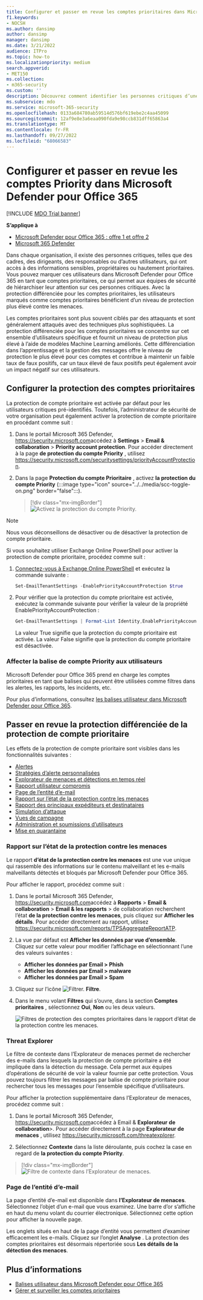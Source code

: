 ```yaml
---
title: Configurer et passer en revue les comptes prioritaires dans Microsoft Defender pour Office 365
f1.keywords:
- NOCSH
ms.author: dansimp
author: dansimp
manager: dansimp
ms.date: 3/21/2022
audience: ITPro
ms.topic: how-to
ms.localizationpriority: medium
search.appverid:
- MET150
ms.collection:
- m365-security
ms.custom: ''
description: Découvrez comment identifier les personnes critiques d’une organisation et ajouter la balise de compte prioritaire pour leur fournir une protection supplémentaire.
ms.subservice: mdo
ms.service: microsoft-365-security
ms.openlocfilehash: 0133a684780ab59514d576bf619ebe2c4aa45099
ms.sourcegitcommit: 12af9e8e3a6eaa090fda9e98ccb831dff65863a4
ms.translationtype: MT
ms.contentlocale: fr-FR
ms.lasthandoff: 09/27/2022
ms.locfileid: "68066583"
---
```

# <a name="configure-and-review-priority-accounts-in-microsoft-defender-for-office-365"></a>Configurer et passer en revue les comptes Priority dans Microsoft Defender pour Office 365

[!INCLUDE [MDO Trial banner](../includes/mdo-trial-banner.md)]

**S’applique à**
- [Microsoft Defender pour Office 365 : offre 1 et offre 2](defender-for-office-365.md)
- [Microsoft 365 Defender](../defender/microsoft-365-defender.md)

Dans chaque organisation, il existe des personnes critiques, telles que des cadres, des dirigeants, des responsables ou d’autres utilisateurs, qui ont accès à des informations sensibles, propriétaires ou hautement prioritaires. Vous pouvez marquer ces utilisateurs dans Microsoft Defender pour Office 365 en tant que comptes prioritaires, ce qui permet aux équipes de sécurité de hiérarchiser leur attention sur ces personnes critiques. Avec la protection différenciée pour les comptes prioritaires, les utilisateurs marqués comme comptes prioritaires bénéficient d’un niveau de protection plus élevé contre les menaces.

Les comptes prioritaires sont plus souvent ciblés par des attaquants et sont généralement attaqués avec des techniques plus sophistiquées. La protection différenciée pour les comptes prioritaires se concentre sur cet ensemble d’utilisateurs spécifique et fournit un niveau de protection plus élevé à l’aide de modèles Machine Learning améliorés. Cette différenciation dans l’apprentissage et la gestion des messages offre le niveau de protection le plus élevé pour ces comptes et contribue à maintenir un faible taux de faux positifs, car un taux élevé de faux positifs peut également avoir un impact négatif sur ces utilisateurs.

## <a name="configure-priority-account-protection"></a>Configurer la protection des comptes prioritaires

La protection de compte prioritaire est activée par défaut pour les utilisateurs critiques pré-identifiés. Toutefois, l’administrateur de sécurité de votre organisation peut également activer la protection de compte prioritaire en procédant comme suit :

1. Dans le portail Microsoft 365 Defender, <https://security.microsoft.com>accédez à **Settings** \> **Email & collaboration** \> **Priority account protection**. Pour accéder directement à la page **de protection du compte Priority** , utilisez <https://security.microsoft.com/securitysettings/priorityAccountProtection>.

2. Dans la page **Protection du compte Prioritaire** , activez **la protection du compte Priority** (:::image type="icon" source="../../media/scc-toggle-on.png" border="false":::).

    > [!div class="mx-imgBorder"]
    > ![Activez la protection du compte Priority.](../../media/mdo-priority-account-protection.png)

> [!NOTE]
> Nous vous déconseillons de désactiver ou de désactiver la protection de compte prioritaire.

Si vous souhaitez utiliser Exchange Online PowerShell pour activer la protection de compte prioritaire, procédez comme suit :

1. [Connectez-vous à Exchange Online PowerShell](/powershell/exchange/connect-to-exchange-online-powershell) et exécutez la commande suivante :

   ```powershell
   Set-EmailTenantSettings -EnablePriorityAccountProtection $true
   ```

2. Pour vérifier que la protection du compte prioritaire est activée, exécutez la commande suivante pour vérifier la valeur de la propriété EnablePriorityAccountProtection :

   ```powershell
   Get-EmailTenantSettings | Format-List Identity,EnablePriorityAccountProtection
   ```

   La valeur True signifie que la protection du compte prioritaire est activée. La valeur False signifie que la protection du compte prioritaire est désactivée.

### <a name="assign-the-priority-account-tag-to-users"></a>Affecter la balise de compte Priority aux utilisateurs

Microsoft Defender pour Office 365 prend en charge les comptes prioritaires en tant que balises qui peuvent être utilisées comme filtres dans les alertes, les rapports, les incidents, etc.

Pour plus d’informations, consultez [les balises utilisateur dans Microsoft Defender pour Office 365](user-tags.md).

## <a name="review-differentiated-protection-from-priority-account-protection"></a>Passer en revue la protection différenciée de la protection de compte prioritaire

Les effets de la protection de compte prioritaire sont visibles dans les fonctionnalités suivantes :

- [Alertes](alerts.md)
- [Stratégies d’alerte personnalisées](../../compliance/alert-policies.md#view-alerts)
- [Explorateur de menaces et détections en temps réel](threat-explorer.md)
- [Rapport utilisateur compromis](view-email-security-reports.md#compromised-users-report)
- [Page de l’entité d’e-mail](mdo-email-entity-page.md#other-innovations)
- [Rapport sur l’état de la protection contre les menaces](view-email-security-reports.md#threat-protection-status-report)
- [Rapport des principaux expéditeurs et destinataires](view-email-security-reports.md#top-senders-and-recipients-report)
- [Simulation d’attaque](attack-simulation-training.md#target-users)
- [Vues de campagne](campaigns.md)
- [Administration et soumissions d’utilisateurs](admin-submission.md)
- [Mise en quarantaine](quarantine.md)

### <a name="threat-protection-status-report"></a>Rapport sur l’état de la protection contre les menaces

Le rapport **d’état de la protection contre les menaces** est une vue unique qui rassemble des informations sur le contenu malveillant et les e-mails malveillants détectés et bloqués par Microsoft Defender pour Office 365.

Pour afficher le rapport, procédez comme suit :

1. Dans le portail Microsoft 365 Defender, <https://security.microsoft.com>accédez à **Rapports** \> **Email & collaboration** \> **Email & les rapports** \> de collaboration recherchent l’état **de la protection contre les menaces**, puis cliquez sur **Afficher les détails**. Pour accéder directement au rapport, utilisez <https://security.microsoft.com/reports/TPSAggregateReportATP>.

2. La vue par défaut est **Afficher les données par vue d’ensemble**. Cliquez sur cette valeur pour modifier l’affichage en sélectionnant l’une des valeurs suivantes :
   - **Afficher les données par Email \> Phish**
   - **Afficher les données par Email \> malware**
   - **Afficher les données par Email \> Spam**

3. Cliquez sur l’icône ![Filtrer.](../../media/m365-cc-sc-filter-icon.png) **Filtre**.

4. Dans le menu volant **Filtres** qui s’ouvre, dans la section **Comptes prioritaires** , sélectionnez **Oui**, **Non** ou les deux valeurs.

   ![Filtres de protection des comptes prioritaires dans le rapport d’état de la protection contre les menaces.](../../media/priority-account-protection-tps-report.png)

### <a name="threat-explorer"></a>Threat Explorer

Le filtre de contexte dans l’Explorateur de menaces permet de rechercher des e-mails dans lesquels la protection de compte prioritaire a été impliquée dans la détection du message. Cela permet aux équipes d’opérations de sécurité de voir la valeur fournie par cette protection. Vous pouvez toujours filtrer les messages par balise de compte prioritaire pour rechercher tous les messages pour l’ensemble spécifique d’utilisateurs.

Pour afficher la protection supplémentaire dans l’Explorateur de menaces, procédez comme suit :

1. Dans le portail Microsoft 365 Defender, <https://security.microsoft.com>accédez à Email & **Explorateur** **de collaboration**\>. Pour accéder directement à la page **Explorateur de menaces** , utilisez <https://security.microsoft.com/threatexplorer>.

2. Sélectionnez **Contexte** dans la liste déroulante, puis cochez la case en regard de **la protection du compte Priority**.

> [!div class="mx-imgBorder"]
> ![Filtre de contexte dans l’Explorateur de menaces.](../../media/threat-explorer-context-filter.png)

### <a name="email-entity-page"></a>Page de l’entité d’e-mail

La page d’entité d’e-mail est disponible dans **l’Explorateur de menaces**. Sélectionnez l’objet d’un e-mail que vous examinez. Une barre d’or s’affiche en haut du menu volant du courrier électronique. Sélectionnez cette option pour afficher la nouvelle page.

Les onglets situés en haut de la page d’entité vous permettent d’examiner efficacement les e-mails. Cliquez sur l’onglet **Analyse** . La protection des comptes prioritaires est désormais répertoriée sous **Les détails de la détection des menaces**.

## <a name="more-information"></a>Plus d’informations

- [Balises utilisateur dans Microsoft Defender pour Office 365](user-tags.md)
- [Gérer et surveiller les comptes prioritaires](../../admin/setup/priority-accounts.md)
